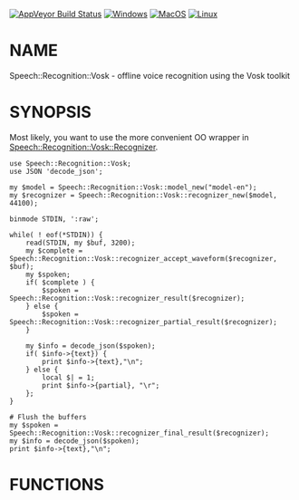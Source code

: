 
[![AppVeyor Build Status](https://ci.appveyor.com/api/projects/status/github/Corion/Speech-Recognition-Vosk?branch=master&svg=true)](https://ci.appveyor.com/project/Corion/Speech-Recognition-Vosk)
[![Windows](https://github.com/Corion/Speech-Recognition-Vosk/workflows/windows/badge.svg)](https://github.com/Corion/Speech-Recognition-Vosk/actions?query=workflow%3Awindows)
[![MacOS](https://github.com/Corion/Speech-Recognition-Vosk/workflows/macos/badge.svg)](https://github.com/Corion/Speech-Recognition-Vosk/actions?query=workflow%3Amacos)
[![Linux](https://github.com/Corion/Speech-Recognition-Vosk/workflows/linux/badge.svg)](https://github.com/Corion/Speech-Recognition-Vosk/actions?query=workflow%3Alinux)

# NAME

Speech::Recognition::Vosk - offline voice recognition using the Vosk toolkit

# SYNOPSIS

Most likely, you want to use the more convenient OO wrapper in
[Speech::Recognition::Vosk::Recognizer](https://metacpan.org/pod/Speech%3A%3ARecognition%3A%3AVosk%3A%3ARecognizer).

    use Speech::Recognition::Vosk;
    use JSON 'decode_json';

    my $model = Speech::Recognition::Vosk::model_new("model-en");
    my $recognizer = Speech::Recognition::Vosk::recognizer_new($model, 44100);

    binmode STDIN, ':raw';

    while( ! eof(*STDIN)) {
        read(STDIN, my $buf, 3200);
        my $complete = Speech::Recognition::Vosk::recognizer_accept_waveform($recognizer, $buf);
        my $spoken;
        if( $complete ) {
            $spoken = Speech::Recognition::Vosk::recognizer_result($recognizer);
        } else {
            $spoken = Speech::Recognition::Vosk::recognizer_partial_result($recognizer);
        }

        my $info = decode_json($spoken);
        if( $info->{text}) {
            print $info->{text},"\n";
        } else {
            local $| = 1;
            print $info->{partial}, "\r";
        };
    }

    # Flush the buffers
    my $spoken = Speech::Recognition::Vosk::recognizer_final_result($recognizer);
    my $info = decode_json($spoken);
    print $info->{text},"\n";

# FUNCTIONS
